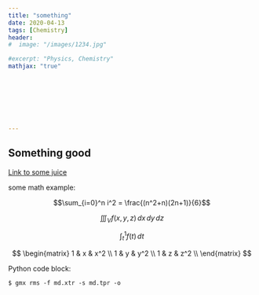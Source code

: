 ```yaml
---
title: "something"
date: 2020-04-13
tags: [Chemistry]
header:
#  image: "/images/1234.jpg"

#excerpt: "Physics, Chemistry"
mathjax: "true"








---
```


## Something good

[Link to some juice](https://raylssonjorge.github.io/p5/sketch/)

some math example:

$$\sum_{i=0}^n i^2 = \frac{(n^2+n)(2n+1)}{6}$$

$$
\iiint_V f(x,y,z)\, dx \, dy \, dz 
$$

$$
\int_t^1 f(t)\, dt
$$

$$
    \begin{matrix}
    1 & x & x^2 \\
    1 & y & y^2 \\
    1 & z & z^2 \\
    \end{matrix}
$$

Python code block:


```
$ gmx rms -f md.xtr -s md.tpr -o
```








